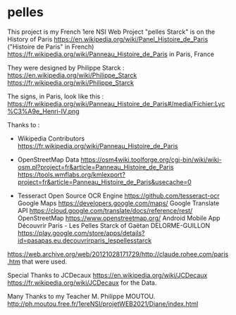 # pelles

This project is my French 1ere NSI Web Project 
"pelles Starck" is on the History of Paris
https://en.wikipedia.org/wiki/Panel_Histoire_de_Paris
("Histoire de Paris" in French)
https://fr.wikipedia.org/wiki/Panneau_Histoire_de_Paris
in Paris, France

They were designed by Philippe Starck : 
https://en.wikipedia.org/wiki/Philippe_Starck
https://fr.wikipedia.org/wiki/Philippe_Starck

The signs, in Paris, look like this : 
https://fr.wikipedia.org/wiki/Panneau_Histoire_de_Paris#/media/Fichier:Lyc%C3%A9e_Henri-IV.png

Thanks to : 
+ Wikipedia Contributors
https://fr.wikipedia.org/wiki/Panneau_Histoire_de_Paris
- OpenStreetMap Data
https://osm4wiki.toolforge.org/cgi-bin/wiki/wiki-osm.pl?project=fr&article=Panneau_Histoire_de_Paris
https://tools.wmflabs.org/kmlexport?project=fr&article=Panneau_Histoire_de_Paris&usecache=0
* Tesseract Open Source OCR Engine
https://github.com/tesseract-ocr
Google Maps
https://developers.google.com/maps/
Google Translate API
https://cloud.google.com/translate/docs/reference/rest/
OpenStreetMap
https://www.openstreetmap.org/
Android Mobile App
Découvrir Paris - Les Pelles Starck
of
Gaëtan DELORME-GUILLON
https://play.google.com/store/apps/details?id=pasapas.eu.decouvrirparis_lespellesstarck

https://web.archive.org/web/20121028171729/http://claude.rohee.com/paris.htm
that were used. 

Special Thanks to JCDecaux
https://en.wikipedia.org/wiki/JCDecaux
https://fr.wikipedia.org/wiki/JCDecaux
for the Data. 

Many Thanks to my Teacher M. Philippe MOUTOU.
http://ph.moutou.free.fr/1ereNSI/projetWEB2021/Diane/index.html
